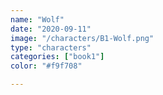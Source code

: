 ```yaml
---
name: "Wolf"
date: "2020-09-11"
image: "/characters/B1-Wolf.png"
type: "characters"
categories: ["book1"]
color: "#f9f708"

---
```


